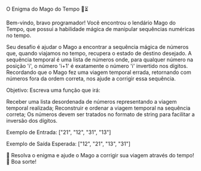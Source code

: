 O Enigma do Mago do Tempo 🧙⏳


Bem-vindo, bravo programador! Você encontrou o lendário Mago do Tempo, que possui a habilidade mágica de manipular sequências numéricas no tempo.

Seu desafio é ajudar o Mago a encontrar a sequência mágica de números que, quando viajamos no tempo, recupera o estado de destino desejado. A sequência temporal é uma lista de números onde, para qualquer número na posição 'i', o número 'i+1' é exatamente o número 'i' invertido nos dígitos. Recordando que o Mago fez uma viagem temporal errada, retornando com números fora da ordem correta, nos ajude a corrigir essa sequência.

Objetivo:
Escreva uma função que irá:

Receber uma lista desordenada de números representando a viagem temporal realizada;
Reconstruir e ordenar a viagem temporal na sequência correta;
Os números devem ser tratados no formato de string para facilitar a inversão dos dígitos.

Exemplo de Entrada:
["21", "12", "31", "13"]

Exemplo de Saída Esperada:
["12", "21", "13", "31"]


🧩 Resolva o enigma e ajude o Mago a corrigir sua viagem através do tempo! 🌟 Boa sorte!
